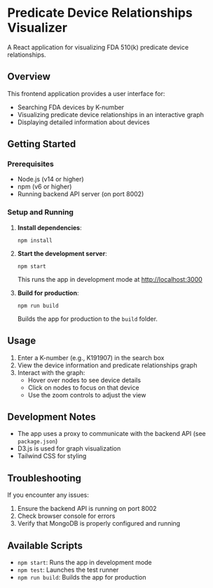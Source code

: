 # Predicate Device Relationships Visualizer

A React application for visualizing FDA 510(k) predicate device relationships.

## Overview

This frontend application provides a user interface for:
- Searching FDA devices by K-number
- Visualizing predicate device relationships in an interactive graph
- Displaying detailed information about devices

## Getting Started

### Prerequisites

- Node.js (v14 or higher)
- npm (v6 or higher)
- Running backend API server (on port 8002)

### Setup and Running

1. **Install dependencies**:
   ```
   npm install
   ```

2. **Start the development server**:
   ```
   npm start
   ```
   This runs the app in development mode at [http://localhost:3000](http://localhost:3000)

3. **Build for production**:
   ```
   npm run build
   ```
   Builds the app for production to the `build` folder.

## Usage

1. Enter a K-number (e.g., K191907) in the search box
2. View the device information and predicate relationships graph
3. Interact with the graph:
   - Hover over nodes to see device details
   - Click on nodes to focus on that device
   - Use the zoom controls to adjust the view

## Development Notes

- The app uses a proxy to communicate with the backend API (see `package.json`)
- D3.js is used for graph visualization
- Tailwind CSS for styling

## Troubleshooting

If you encounter any issues:
1. Ensure the backend API is running on port 8002
2. Check browser console for errors
3. Verify that MongoDB is properly configured and running

## Available Scripts

- `npm start`: Runs the app in development mode
- `npm test`: Launches the test runner
- `npm run build`: Builds the app for production
